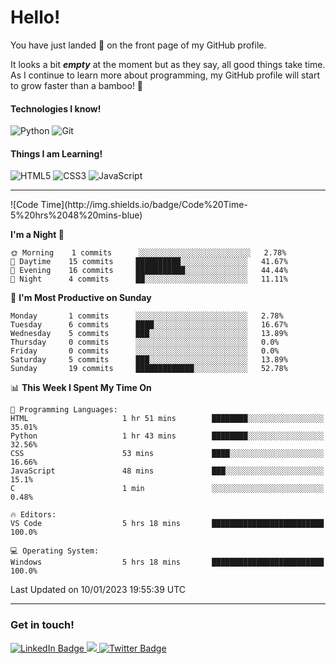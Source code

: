 # Hello!

You have just landed 🛬 on the front page of my GitHub profile.

It looks a bit ***empty*** at the moment but as they say, all good things take time. As I continue to learn more about programming, my GitHub profile will start to grow faster than a bamboo! 🎍 

#### Technologies I know!

![Python](https://img.shields.io/badge/python-3670A0?style=for-the-badge&logo=python&logoColor=ffdd54)
![Git](https://img.shields.io/badge/git-%23F05033.svg?style=for-the-badge&logo=git&logoColor=white)

#### Things I am Learning!

![HTML5](https://img.shields.io/badge/html5-%23E34F26.svg?style=for-the-badge&logo=html5&logoColor=white)
![CSS3](https://img.shields.io/badge/css3-%231572B6.svg?style=for-the-badge&logo=css3&logoColor=white)
![JavaScript](https://img.shields.io/badge/javascript-%23323330.svg?style=for-the-badge&logo=javascript&logoColor=%23F7DF1E)

<hr size="2" noshade="0">
<!--START_SECTION:waka-->
![Code Time](http://img.shields.io/badge/Code%20Time-5%20hrs%2048%20mins-blue)

**I'm a Night 🦉** 

```text
🌞 Morning    1 commits      ░░░░░░░░░░░░░░░░░░░░░░░░░   2.78% 
🌆 Daytime    15 commits     ██████████░░░░░░░░░░░░░░░   41.67% 
🌃 Evening    16 commits     ███████████░░░░░░░░░░░░░░   44.44% 
🌙 Night      4 commits      ██░░░░░░░░░░░░░░░░░░░░░░░   11.11%

```
📅 **I'm Most Productive on Sunday** 

```text
Monday       1 commits      ░░░░░░░░░░░░░░░░░░░░░░░░░   2.78% 
Tuesday      6 commits      ████░░░░░░░░░░░░░░░░░░░░░   16.67% 
Wednesday    5 commits      ███░░░░░░░░░░░░░░░░░░░░░░   13.89% 
Thursday     0 commits      ░░░░░░░░░░░░░░░░░░░░░░░░░   0.0% 
Friday       0 commits      ░░░░░░░░░░░░░░░░░░░░░░░░░   0.0% 
Saturday     5 commits      ███░░░░░░░░░░░░░░░░░░░░░░   13.89% 
Sunday       19 commits     █████████████░░░░░░░░░░░░   52.78%

```


📊 **This Week I Spent My Time On** 

```text
💬 Programming Languages: 
HTML                     1 hr 51 mins        ████████░░░░░░░░░░░░░░░░░   35.01% 
Python                   1 hr 43 mins        ████████░░░░░░░░░░░░░░░░░   32.56% 
CSS                      53 mins             ████░░░░░░░░░░░░░░░░░░░░░   16.66% 
JavaScript               48 mins             ███░░░░░░░░░░░░░░░░░░░░░░   15.1% 
C                        1 min               ░░░░░░░░░░░░░░░░░░░░░░░░░   0.48%

🔥 Editors: 
VS Code                  5 hrs 18 mins       █████████████████████████   100.0%

💻 Operating System: 
Windows                  5 hrs 18 mins       █████████████████████████   100.0%

```


 Last Updated on 10/01/2023 19:55:39 UTC
<!--END_SECTION:waka-->
<hr size="2" noshade="0">

### Get in touch!

<div id="badges">
  <a href="https://www.linkedin.com/in/amritansh-sharma-7a4251245/">
    <img src="https://img.shields.io/badge/LinkedIn-blue?style=for-the-badge&logo=linkedin&logoColor=white" alt="LinkedIn Badge"/>
  </a>
  <a href="https://www.instagram.com/drowsycoder/">
    <img src="https://img.shields.io/badge/Instagram-%23E4405F.svg?style=for-the-badge&logo=Instagram&logoColor=white"/>
  </a>
  <a href="https://twitter.com/DrowsyCoder">
    <img src="https://img.shields.io/badge/Twitter-blue?style=for-the-badge&logo=twitter&logoColor=white" alt="Twitter Badge"/>
  </a>
</div>
